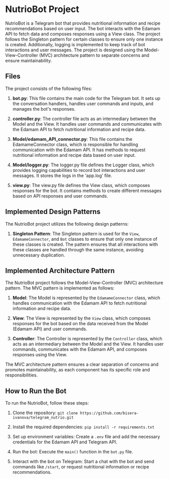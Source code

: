 # NutrioBot Project

NutrioBot is a Telegram bot that provides nutritional information and recipe recommendations based on user input. The bot interacts with the Edamam API to fetch data and composes responses using a View class. The project follows the Singleton pattern for certain classes to ensure only one instance is created. Additionally, logging is implemented to keep track of bot interactions and user messages. The project is designed using the Model-View-Controller (MVC) architecture pattern to separate concerns and ensure maintainability.

## Files

The project consists of the following files:

1. **bot.py**: This file contains the main code for the Telegram bot. It sets up the conversation handlers, handles user commands and inputs, and manages the bot's responses.

2. **controller.py**: The controller file acts as an intermediary between the Model and the View. It handles user commands and communicates with the Edamam API to fetch nutritional information and recipe data.

3. **Model/edamam_API_connector.py**: This file contains the EdamameConnector class, which is responsible for handling communication with the Edamam API. It has methods to request nutritional information and recipe data based on user input.

4. **Model/logger.py**: The logger.py file defines the Logger class, which provides logging capabilities to record bot interactions and user messages. It stores the logs in the 'app.log' file.

5. **view.py**: The view.py file defines the View class, which composes responses for the bot. It contains methods to create different messages based on API responses and user commands.

## Implemented Design Patterns

The NutrioBot project utilizes the following design patterns:

1. **Singleton Pattern**: The Singleton pattern is used for the `View`, `EdamameConnector`, and `Bot` classes to ensure that only one instance of these classes is created. The pattern ensures that all interactions with these classes are handled through the same instance, avoiding unnecessary duplication.

## Implemented Architecture Pattern

The NutrioBot project follows the Model-View-Controller (MVC) architecture pattern. The MVC pattern is implemented as follows:

1. **Model**: The Model is represented by the `EdamameConnector` class, which handles communication with the Edamam API to fetch nutritional information and recipe data.

2. **View**: The View is represented by the `View` class, which composes responses for the bot based on the data received from the Model (Edamam API) and user commands.

3. **Controller**: The Controller is represented by the `Controller` class, which acts as an intermediary between the Model and the View. It handles user commands, communicates with the Edamam API, and composes responses using the View.

The MVC architecture pattern ensures a clear separation of concerns and promotes maintainability, as each component has its specific role and responsibilities.

## How to Run the Bot

To run the NutrioBot, follow these steps:

1. Clone the repository: `git clone https://github.com/bisera-ivanova/telegram_nutrio.git`

2. Install the required dependencies: `pip install -r requirements.txt`

3. Set up environment variables: Create a `.env` file and add the necessary credentials for the Edamam API and Telegram API.

4. Run the bot: Execute the `main()` function in the `bot.py` file.

5. Interact with the bot on Telegram: Start a chat with the bot and send commands like `/start`, or request nutritional information or recipe recommendations.


